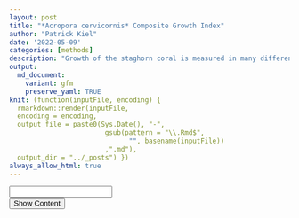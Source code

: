 ```yaml
---
layout: post
title: "*Acropora cervicornis* Composite Growth Index"
author: "Patrick Kiel"
date: '2022-05-09'
categories: [methods]
description: "Growth of the staghorn coral is measured in many different ways. Here I propose a composite indexing methodology to align disparate measurements to deduce genotype-specific influences on growth."
output:
  md_document:
    variant: gfm
    preserve_yaml: TRUE
knit: (function(inputFile, encoding) {
  rmarkdown::render(inputFile, 
  encoding = encoding, 
  output_file = paste0(Sys.Date(), "-",
                        gsub(pattern = "\\.Rmd$",
                              "", basename(inputFile))
                        ,".md"), 
  output_dir = "../_posts") })
always_allow_html: true
---
```


<style type="text/css">
caption {
      color: black;
      font-weight: bold;
      font-size: 1.2em;
}

.tocify-extend-page {
  height: 0 !important;
}
</style>
<script type="text/javascript">
function verify() {
  if (document.getElementById('password').value === 'acropora') {
    document.getElementById('HIDDENDIV').classList.remove("hidden"); 
    document.getElementById('credentials').classList.add("hidden"); // Hide the div containing the credentials
  } else {
    alert('Invalid Password! You cannot view this content.');
    password.setSelectionRange(0, password.value.length);
  }
  return false;
}
</script>
<style type="text/css">
.hidden {
  display: none;
}
</style>
<!-- The password box -->

<div id="credentials">

<input type="text" id="password" onkeydown="if (event.keyCode == 13) verify()" />
<br/>
<input id="button" type="button" value="Show Content" onclick="verify()" />

</div>

<!-- The content we want to show after password -->

<div id="HIDDENDIV" class="hidden" markdown="1">

<iframe src="/notebook/images/compositeGrowth/compositeGrowthIndex.html" height="100%" width="100%" style="border:none; overflow: scroll; position:relative;left:0;width:100%;min-height:85vh;height:100%;">
</iframe>

For some reason, the mathjax equations are messed up here. Please
forgive the ugly look on a line or two.

</div>
